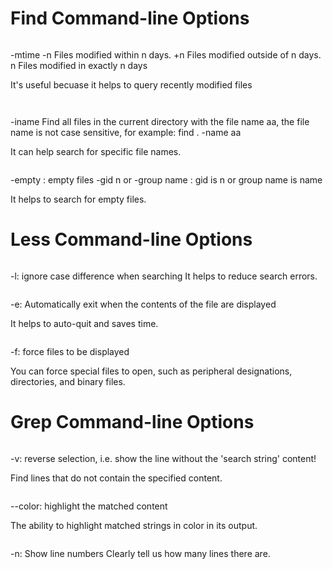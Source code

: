 # Find Command-line Options

``` 

``` 
-mtime -n Files modified within n days. 
+n Files modified outside of n days. 
n Files modified in exactly n days

It's useful becuase it helps to query recently modified files

![]()
``` 

``` 

-iname Find all files in the current directory with the file name aa, the file name is not case sensitive, for example: find . -name aa

It can help search for specific file names.
![]()

``` 

``` 
-empty : empty files -gid n or -group name : gid is n or group name is name

It helps to search for empty files.
![]()

# Less Command-line Options
``` 

``` 
-l: ignore case difference when searching
It helps to reduce search errors.

``` 

```
-e: Automatically exit when the contents of the file are displayed

It helps to auto-quit and saves time.

``` 

```
-f: force files to be displayed

You can force special files to open, such as peripheral designations, directories, and binary files.

# Grep Command-line Options
``` 

```
-v: reverse selection, i.e. show the line without the 'search string' content!

Find lines that do not contain the specified content.

``` 

```

--color: highlight the matched content

The ability to highlight matched strings in color in its output.

``` 

```
-n: Show line numbers
Clearly tell us how many lines there are.